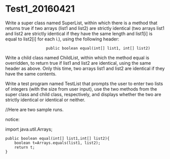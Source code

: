 # Test1_20160421

Write a super class named SuperList, within which there is a method that returns true if two arrays (list1 and list2) are strictly identical (two arrays list1 and list2 are strictly identical if they have the same length and list1[i] is equal to list2[i] for each i.), using the following header:
                      
                      public boolean equal(int[] list1, int[] list2)
                      
Write a child class named ChildList, within which the method equal is overridden, to return true if list1 and list2 are identical, using the same header as above. Only this time, two arrays list1 and list2 are identical if they have the same contents.

Write a test program named TestList that prompts the user to enter two lists of integers (with the size from user input), use the two methods from the super class and child class, respectively, and displays whether the two are strictly identical or identical or neither. 

//Here are two sample runs.

notice:

import java.util.Arrays;


	public boolean equal(int[] list1,int[] list2){
		boolean t=Arrays.equals(list1, list2);
		return t;
	}
